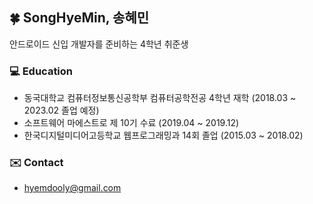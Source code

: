 ## 🍀 SongHyeMin, 송혜민
안드로이드 신입 개발자를 준비하는 4학년 취준생

### 💻 Education
- 동국대학교 컴퓨터정보통신공학부 컴퓨터공학전공 4학년 재학 (2018.03 ~ 2023.02 졸업 예정)
- 소프트웨어 마에스트로 제 10기 수료 (2019.04 ~ 2019.12)
- 한국디지털미디어고등학교 웹프로그래밍과 14회 졸업 (2015.03 ~ 2018.02)

### ✉️ Contact
- hyemdooly@gmail.com
